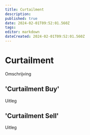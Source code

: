 ```yaml
---
title: Curtailment
description: 
published: true
date: 2024-02-01T09:52:01.560Z
tags: 
editor: markdown
dateCreated: 2024-02-01T09:52:01.560Z
---
```


# Curtailment

Omschrijving

## 'Curtailment Buy'

Uitleg

## 'Curtailment Sell'

Uitleg